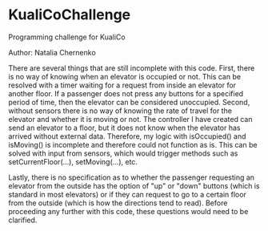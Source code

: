 # KualiCoChallenge
Programming challenge for KualiCo

Author: Natalia Chernenko

There are several things that are still incomplete with this code. First, there is no way of knowing when an elevator is occupied or not. This can be resolved with a timer waiting for a request from inside an elevator for another floor. If a passenger does not press any buttons for a specified period of time, then the elevator can be considered unoccupied. Second, without sensors there is no way of knowing the rate of travel for the elevator and whether it is moving or not. The controller I have created can send an elevator to a floor, but it does not know when the elevator has arrived without external data. Therefore, my logic with isOccupied() and isMoving() is incomplete and therefore could not function as is. This can be solved with input from sensors, which would trigger methods such as setCurrentFloor(...), setMoving(...), etc. 

Lastly, there is no specification as to whether the passenger requesting an elevator from the outside has the option of "up" or "down" buttons (which is standard in most elevators) or if they can request to go to a certain floor from the outside (which is how the directions tend to read). Before proceeding any further with this code, these questions would need to be clarified.
